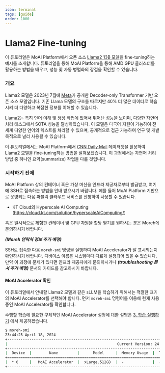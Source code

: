 ```yaml
---
icon: terminal
tags: [guide]
order: 1000
---
```


# Llama2 Fine-tuning

이 튜토리얼은 MoAI Platform에서 오픈 소스 [Llama2 13B 모델](https://huggingface.co/meta-llama/Llama-2-13b-hf)을 fine-tuning하는 예시를 소개합니다. 튜토리얼을 통해 MoAI Platform을 통해 AMD GPU 클러스터를 활용하는 방법을 배우고, 성능 및 자동 병렬화의 장점을 확인할 수 있습니다.

### 개요

Llama2 모델은 2023년 7월에 [Meta](https://about.meta.com/)가 공개한 Decoder-only Transformer 기반 오픈 소스 모델입니다. 기존 Llama 모델의 구조를 따르지만 40% 더 많은 데이터로 학습시켜 더 다양하고 복잡한 정보를 이해할 수 있습니다.

Llama2는 특히 언어 이해 및 생성 작업에 있어서 뛰어난 성능을 보이며, 다양한 자연어 처리 태스크에서 SOTA 성능을 달성하였습니다. 이 모델은 다국어 지원이 가능하여 전 세계 다양한 언어의 텍스트를 처리할 수 있으며, 공개적으로 접근 가능하여 연구 및 개발 목적으로 널리 사용될 수 있습니다.

이 튜토리얼에서는 MoAI Platform에서 [CNN Daily Mail](https://huggingface.co/datasets/cnn_dailymail) 데이터셋을 활용하여 Llama2 모델을 fine-tuning하는 방법을 살펴보겠습니다.  이 과정에서는 자연어 처리 방법 중 하나인 요약(summarize) 작업을 다룰 것입니다.


### 시작하기 전에

MoAI Platform 상의 컨테이너 혹은 가상 머신을 인프라 제공자로부터 발급받고, 여기에 SSH로 접속하는 방법을 안내 받으시기 바랍니다. 예를 들어 MoAI Platform 기반으로 운영되는 다음 퍼블릭 클라우드 서비스를 신청하여 사용할 수 있습니다.

- KT Cloud의 Hyperscale AI Computing (https://cloud.kt.com/solution/hyperscaleAiComputing/)

혹은 일시적으로 체험판 컨테이너 및 GPU 자원을 할당 받기를 원하시는 분은 Moreh에 문의하시기 바랍니다.

***(Moreh 연락처 정보 추가 예정)***

SSH로 접속한 다음 `moreh-smi` 명령을 실행하여 MoAI Accelerator가 잘 표시되는지 확인하시기 바랍니다. 디바이스 이름은 시스템마다 다르게 설정되어 있을 수 있습니다. 만약 이 과정에 문제가 있다면 인프라 제공자에게 문의하시거나 ***(troubleshooting 문서 추가 예정)*** 문서의 가이드를 참고하시기 바랍니다.

#### MoAI Accelerator 확인

이 튜토리얼에서 안내할 Llama2 모델과 같은 sLLM을 학습하기 위해서는 적절한 크기의 MoAI Accelerator를 선택해야 합니다. 먼저 `moreh-smi` 명령어를 이용해 현재 사용중인 MoAI Accelerator를 확인합니다. 

수행할 학습에 필요한 구체적인 MoAI Accelerator 설정에 대한 설명은 [3. 학습 실행하기](3_학습_실행하기.md) 에서 제공하겠습니다. 

```bash
$ moreh-smi
23:44:25 April 18, 2024
+---------------------------------------------------------------------------------------------------+
|                                                  Current Version: 24.2.0  Latest Version: 24.3.0  |
+---------------------------------------------------------------------------------------------------+
|  Device  |        Name         |      Model     |  Memory Usage  |  Total Memory  |  Utilization  |
+===================================================================================================+
|  * 0     |   MoAI Accelerator  |  xLarge.512GB  |  -             |  -             |  -            |
+---------------------------------------------------------------------------------------------------+
```

